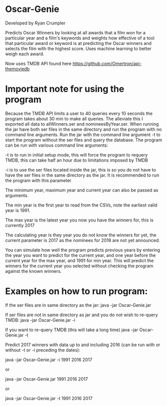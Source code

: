 # Oscar-Genie
Developed by Ryan Crumpler

Predicts Oscar Winners by looking at all awards that a film won 
for a particular year and a film's keywords and weights how effective 
of a tool that particular award or keyword is at predicting the Oscar winners and selects 
the film with the highest score. Uses machine learning to better weigh each award.

Now uses TMDB API found here https://github.com/Omertron/api-themoviedb

# Important note for using the program
Because the TMDB API limits a user to 40 queries every 10 seconds the program takes about 30 min to make all queries. The alleviate this I exported all data to allWinners.ser and nomineesByYear.ser. When running the jar have both ser files in the same directory and run the program with no command line arguments. Run  the jar with the command line argument -t to start the program without the ser files and query the database. 
The program can be run with various command line arguments:

-t is to run in initial setup mode, this will force the program to requery TMDB, this can take half an hour due to limitations imposed by TMDB

-i is to use the ser files located inside the jar, this is so you do not have to have the ser files in the same directory as the jar. It is recommended to run the program with this parameter 

The minimum year, maximum year and current year can also be passed as arguments. 

The min year is the first year to read from the CSVs, note the earliest valid year is 1991.

The max year is the latest year you now you have the winners for, this is currently 2017

The calculating year is they year you do not know the winners for yet, the current parameter is 2017 as the nominees for 2018 are not yet announced.

You can simulate how well the program predicts previous years by entering the year you want to predict for the current year, and one year before the current year for the max year, and 1991 for min year. This will predict the winners for the current year you selected without checking the program against the known winners.

# Examples on how to run program:
If the ser files are in same directory as the jar:
java -jar Oscar-Genie.jar

If ser files are not in same directory as jar and you do not wish to re-query TMDB:
java -jar Oscar-Genie.jar -i

If you want to re-query TMDB (this will take a long time)
java -jar Oscar-Genie.jar -t

Predict 2017 winners with data up to and including 2016 (can be run with or without -t or -i preceding the dates):

java -jar Oscar-Genie.jar -i 1991 2016 2017

or

java -jar Oscar-Genie.jar 1991 2016 2017

or 

java -jar Oscar-Genie.jar -t 1991 2016 2017




